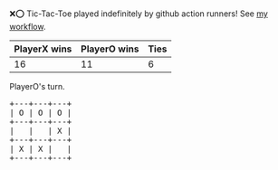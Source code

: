 :x::o: Tic-Tac-Toe played indefinitely by github action runners! See [my workflow](.github/workflows/play.yaml).

|PlayerX wins|PlayerO wins|Ties|
|-|-|-|
|16|11|6|

PlayerO's turn.

<pre>
+---+---+---+
| O | O | O |
+---+---+---+
|   |   | X |
+---+---+---+
| X | X |   |
+---+---+---+
</pre>